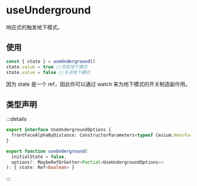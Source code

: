 # useUnderground

响应式的触发地下模式。

## 使用

```js
const { state } = useUnderground()
state.value = true //开启地下模式
state.value = false //关闭地下模式
```

因为 state 是一个 ref，因此你可以通过 watch 来为地下模式的开关制造副作用。

## 类型声明

:::details

```ts
export interface UseUndergroundOptions {
  frontFaceAlphaByDistance: ConstructorParameters<typeof Cesium.NearFarScalar>
}

export function useUnderground(
  initialState = false,
  options?: MaybeRefOrGetter<Partial<UseUndergroundOptions>>
): { state: Ref<boolean> }
```

:::

